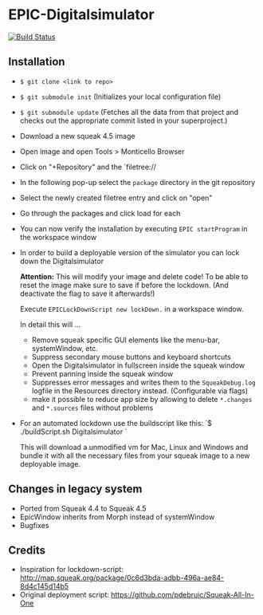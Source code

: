 # EPIC-Digitalsimulator

[![Build Status](https://travis-ci.org/HPI-SWA-Teaching/EPIC-Digitalsimulator.svg)](https://travis-ci.org/HPI-SWA-Teaching/EPIC-Digitalsimulator)


## Installation

- `$ git clone <link to repo>`
- `$ git submodule init` (Initializes your local configuration file)
- `$ git submodule update` (Fetches all the data from that project and checks out the appropriate commit listed in your superproject.)

- Download a new squeak 4.5 image
- Open image and open Tools > Monticello Browser
- Click on "+Repository" and the `filetree://
- In the following pop-up select the `package` directory in the git repository
- Select the newly created filetree entry and click on "open"
- Go through the packages and click load for each

- You can now verify the installation by executing `EPIC startProgram` in the workspace window
- In order to build a deployable version of the simulator you can lock down the Digitalsimulator

	**Attention:**
	This will modify your image and delete code!
	To be able to reset the image make sure to save if before the lockdown.
	(And deactivate the flag to save it afterwards!)
	
	Execute `EPICLockDownScript new lockDown.` in a workspace window.
	
	In detail this will …
	
	- Remove squeak specific GUI elements like the menu-bar, systemWindow, etc.
	- Suppress secondary mouse buttons and keyboard shortcuts
	- Open the Digitalsimulator in fullscreen inside the squeak window
	- Prevent panning inside the squeak window
	- Suppresses error messages and writes them to the `SqueakDebug.log` logfile in the Resources directory instead. (Configurable via flags)
	- make it possible to reduce app size by allowing to delete `*.changes` and `*.sources` files without problems
	
- For an automated lockdown use the buildscript like this: ´$ ./buildScript.sh Digitalsimulator <pathToYourSqueak>´
	
	This will download a unmodified vm for Mac, Linux and Windows and bundle it with all the necessary files from your squeak image to a new deployable image.


## Changes in legacy system

- Ported from Squeak 4.4 to Squeak 4.5
- EpicWindow inherits from Morph instead of systemWindow
- Bugfixes


## Credits

- Inspiration for lockdown-script: http://map.squeak.org/package/0c6d3bda-adbb-496a-ae84-8d4c145d14b5
- Original deployment script: https://github.com/pdebruic/Squeak-All-In-One
